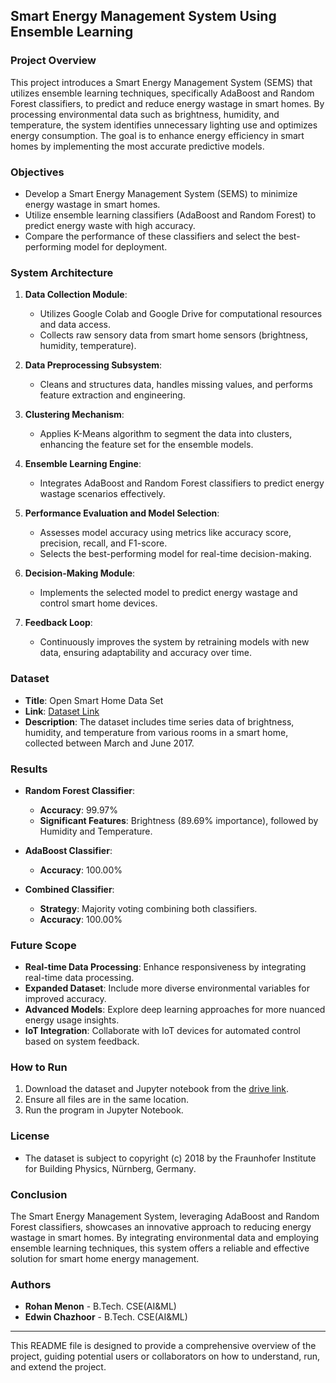 ## Smart Energy Management System Using Ensemble Learning

### Project Overview
This project introduces a Smart Energy Management System (SEMS) that utilizes ensemble learning techniques, specifically AdaBoost and Random Forest classifiers, to predict and reduce energy wastage in smart homes. By processing environmental data such as brightness, humidity, and temperature, the system identifies unnecessary lighting use and optimizes energy consumption. The goal is to enhance energy efficiency in smart homes by implementing the most accurate predictive models.

### Objectives
- Develop a Smart Energy Management System (SEMS) to minimize energy wastage in smart homes.
- Utilize ensemble learning classifiers (AdaBoost and Random Forest) to predict energy waste with high accuracy.
- Compare the performance of these classifiers and select the best-performing model for deployment.

### System Architecture
1. **Data Collection Module**:
   - Utilizes Google Colab and Google Drive for computational resources and data access.
   - Collects raw sensory data from smart home sensors (brightness, humidity, temperature).

2. **Data Preprocessing Subsystem**:
   - Cleans and structures data, handles missing values, and performs feature extraction and engineering.
   
3. **Clustering Mechanism**:
   - Applies K-Means algorithm to segment the data into clusters, enhancing the feature set for the ensemble models.

4. **Ensemble Learning Engine**:
   - Integrates AdaBoost and Random Forest classifiers to predict energy wastage scenarios effectively.

5. **Performance Evaluation and Model Selection**:
   - Assesses model accuracy using metrics like accuracy score, precision, recall, and F1-score.
   - Selects the best-performing model for real-time decision-making.

6. **Decision-Making Module**:
   - Implements the selected model to predict energy wastage and control smart home devices.

7. **Feedback Loop**:
   - Continuously improves the system by retraining models with new data, ensuring adaptability and accuracy over time.

### Dataset
- **Title**: Open Smart Home Data Set
- **Link**: [Dataset Link](https://drive.google.com/drive/folders/1LgDSxZtkBPJZqtbUYHVa7MPcL6b90Vco?usp=sharing)
- **Description**: The dataset includes time series data of brightness, humidity, and temperature from various rooms in a smart home, collected between March and June 2017.

### Results
- **Random Forest Classifier**:
  - **Accuracy**: 99.97%
  - **Significant Features**: Brightness (89.69% importance), followed by Humidity and Temperature.

- **AdaBoost Classifier**:
  - **Accuracy**: 100.00%

- **Combined Classifier**:
  - **Strategy**: Majority voting combining both classifiers.
  - **Accuracy**: 100.00%

### Future Scope
- **Real-time Data Processing**: Enhance responsiveness by integrating real-time data processing.
- **Expanded Dataset**: Include more diverse environmental variables for improved accuracy.
- **Advanced Models**: Explore deep learning approaches for more nuanced energy usage insights.
- **IoT Integration**: Collaborate with IoT devices for automated control based on system feedback.

### How to Run
1. Download the dataset and Jupyter notebook from the [drive link](https://drive.google.com/drive/folders/1LgDSxZtkBPJZqtbUYHVa7MPcL6b90Vco?usp=sharing).
2. Ensure all files are in the same location.
3. Run the program in Jupyter Notebook.

### License
- The dataset is subject to copyright (c) 2018 by the Fraunhofer Institute for Building Physics, Nürnberg, Germany.

### Conclusion
The Smart Energy Management System, leveraging AdaBoost and Random Forest classifiers, showcases an innovative approach to reducing energy wastage in smart homes. By integrating environmental data and employing ensemble learning techniques, this system offers a reliable and effective solution for smart home energy management.

### Authors
- **Rohan Menon** - B.Tech. CSE(AI&ML)
- **Edwin Chazhoor** - B.Tech. CSE(AI&ML)

---

This README file is designed to provide a comprehensive overview of the project, guiding potential users or collaborators on how to understand, run, and extend the project.





